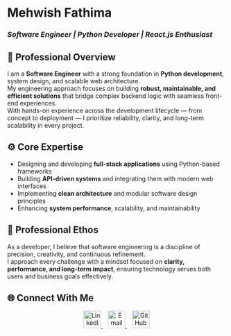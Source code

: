 # **Mehwish Fathima**
### *Software Engineer | Python Developer | React.js Enthusiast*



## 🧭 Professional Overview
I am a **Software Engineer** with a strong foundation in **Python development**, system design, and scalable web architecture.  
My engineering approach focuses on building **robust, maintainable, and efficient solutions** that bridge complex backend logic with seamless front-end experiences.  
With hands-on experience across the development lifecycle — from concept to deployment — I prioritize reliability, clarity, and long-term scalability in every project.  


## ⚙️ Core Expertise
- Designing and developing **full-stack applications** using Python-based frameworks  
- Building **API-driven systems** and integrating them with modern web interfaces  
- Implementing **clean architecture** and modular software design principles  
- Enhancing **system performance**, scalability, and maintainability  



## 💼 Professional Ethos
As a developer, I believe that software engineering is a discipline of precision, creativity, and continuous refinement.  
I approach every challenge with a mindset focused on **clarity, performance, and long-term impact**, ensuring technology serves both users and business goals effectively.  





## 🌐 Connect With Me  

<p align="center">
  <a href="https://linkedin.com/in/mehwishfathima11" target="_blank">
    <img src="https://cdn.jsdelivr.net/gh/devicons/devicon/icons/linkedin/linkedin-original.svg" alt="LinkedIn" width="40" height="40"/>
  </a>
  &nbsp;&nbsp;
  <a href="mailto:mehwishfathima.mail@gmail.com">
    <img src="https://img.icons8.com/fluency/48/000000/gmail-new.png" alt="Email" width="40" height="40"/>
  </a>
  &nbsp;&nbsp;
  <a href="https://github.com/mehwish-11" target="_blank">
    <img src="https://cdn.jsdelivr.net/gh/devicons/devicon/icons/github/github-original.svg" alt="GitHub" width="40" height="40"/>
  </a>
</p>
